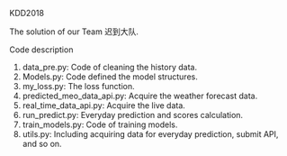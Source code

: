 
KDD2018

The solution of our Team 迟到大队.

Code description

1)	data_pre.py: Code of cleaning the history data.
2)	Models.py: Code defined the model structures.
3)	my_loss.py: The loss function.
4)	predicted_meo_data_api.py: Acquire the weather forecast data.
5)	real_time_data_api.py: Acquire the live data.
6)	run_predict.py: Everyday prediction and scores calculation.
7)	train_models.py: Code of training models.
8)	utils.py: Including acquiring data for everyday prediction, submit API, and so on.
